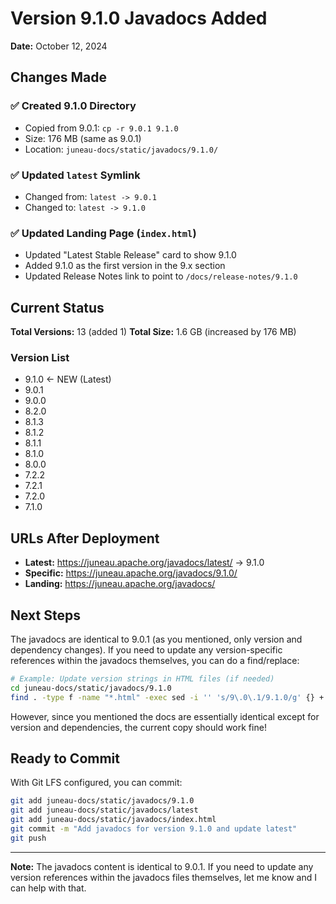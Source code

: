 # Version 9.1.0 Javadocs Added

**Date:** October 12, 2024

## Changes Made

### ✅ Created 9.1.0 Directory
- Copied from 9.0.1: `cp -r 9.0.1 9.1.0`
- Size: 176 MB (same as 9.0.1)
- Location: `juneau-docs/static/javadocs/9.1.0/`

### ✅ Updated `latest` Symlink
- Changed from: `latest -> 9.0.1`
- Changed to: `latest -> 9.1.0`

### ✅ Updated Landing Page (`index.html`)
- Updated "Latest Stable Release" card to show 9.1.0
- Added 9.1.0 as the first version in the 9.x section
- Updated Release Notes link to point to `/docs/release-notes/9.1.0`

## Current Status

**Total Versions:** 13 (added 1)
**Total Size:** 1.6 GB (increased by 176 MB)

### Version List
- 9.1.0 ← NEW (Latest)
- 9.0.1
- 9.0.0
- 8.2.0
- 8.1.3
- 8.1.2
- 8.1.1
- 8.1.0
- 8.0.0
- 7.2.2
- 7.2.1
- 7.2.0
- 7.1.0

## URLs After Deployment

- **Latest:** https://juneau.apache.org/javadocs/latest/ → 9.1.0
- **Specific:** https://juneau.apache.org/javadocs/9.1.0/
- **Landing:** https://juneau.apache.org/javadocs/

## Next Steps

The javadocs are identical to 9.0.1 (as you mentioned, only version and dependency changes). If you need to update any version-specific references within the javadocs themselves, you can do a find/replace:

```bash
# Example: Update version strings in HTML files (if needed)
cd juneau-docs/static/javadocs/9.1.0
find . -type f -name "*.html" -exec sed -i '' 's/9\.0\.1/9.1.0/g' {} +
```

However, since you mentioned the docs are essentially identical except for version and dependencies, the current copy should work fine!

## Ready to Commit

With Git LFS configured, you can commit:

```bash
git add juneau-docs/static/javadocs/9.1.0
git add juneau-docs/static/javadocs/latest
git add juneau-docs/static/javadocs/index.html
git commit -m "Add javadocs for version 9.1.0 and update latest"
git push
```

---

**Note:** The javadocs content is identical to 9.0.1. If you need to update any version references within the javadocs files themselves, let me know and I can help with that.
